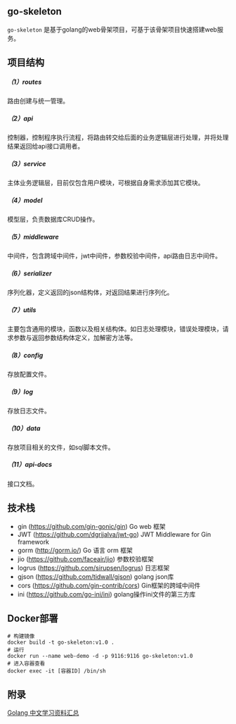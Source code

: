 ## go-skeleton

`go-skeleton` 是基于golang的web骨架项目，可基于该骨架项目快速搭建web服务。

## 项目结构

##### （1）routes

路由创建与统一管理。

##### （2）api

控制器，控制程序执行流程，将路由转交给后面的业务逻辑层进行处理，并将处理结果返回给api接口调用者。

##### （3）service

主体业务逻辑层，目前仅包含用户模块，可根据自身需求添加其它模块。

##### （4）model

模型层，负责数据库CRUD操作。

##### （5）middleware

中间件，包含跨域中间件，jwt中间件，参数校验中间件，api路由日志中间件。

##### （6）serializer

序列化器，定义返回的json结构体，对返回结果进行序列化。

##### （7）utils

主要包含通用的模块，函数以及相关结构体。如日志处理模块，错误处理模块，请求参数与返回参数结构体定义，加解密方法等。

##### （8）config

存放配置文件。

##### （9）log

存放日志文件。

##### （10）data

存放项目相关的文件，如sql脚本文件。

##### （11）api-docs

接口文档。

## 技术栈

- gin (https://github.com/gin-gonic/gin) Go web 框架
- JWT (https://github.com/dgrijalva/jwt-go) JWT Middleware for Gin framework
- gorm (http://gorm.io/) Go 语言 orm 框架
- jio (https://github.com/faceair/jio) 参数校验框架
- logrus (https://github.com/sirupsen/logrus) 日志框架
- gjson (https://github.com/tidwall/gjson) golang json库
- cors (https://github.com/gin-contrib/cors) Gin框架的跨域中间件
- ini (https://github.com/go-ini/ini) golang操作ini文件的第三方库

## Docker部署

```shell
# 构建镜像
docker build -t go-skeleton:v1.0 .
# 运行
docker run --name web-demo -d -p 9116:9116 go-skeleton:v1.0
# 进入容器查看
docker exec -it [容器ID] /bin/sh
```

## 附录

[Golang 中文学习资料汇总](http://go.wuhaolin.cn/)
